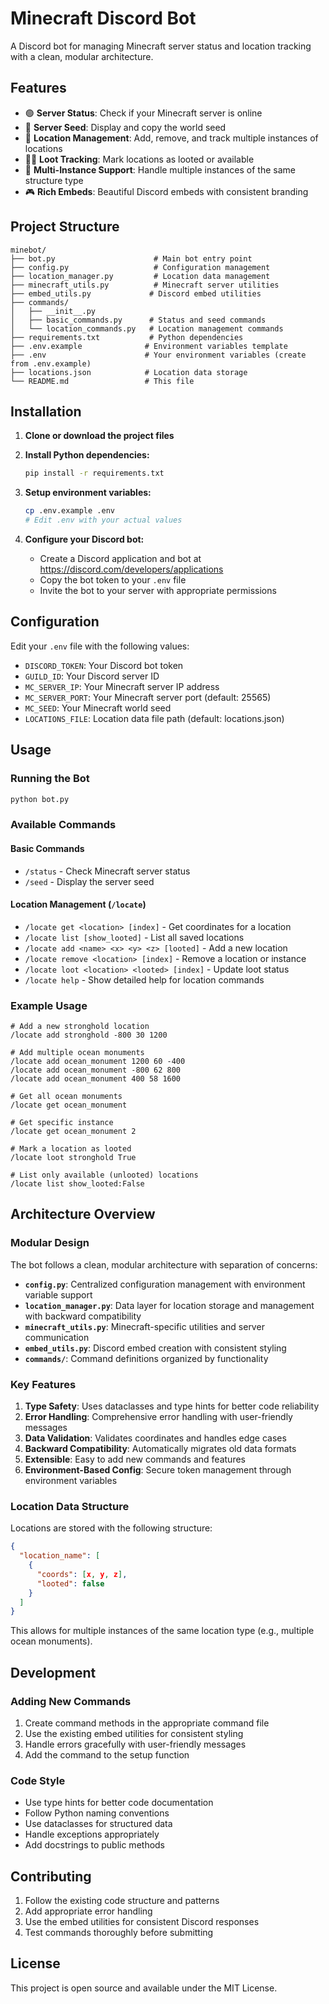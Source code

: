 # Minecraft Discord Bot

A Discord bot for managing Minecraft server status and location tracking with a clean, modular architecture.

## Features

- 🟢 **Server Status**: Check if your Minecraft server is online
- 🌱 **Server Seed**: Display and copy the world seed
- 📍 **Location Management**: Add, remove, and track multiple instances of locations
- 🏴‍☠️ **Loot Tracking**: Mark locations as looted or available
- 💎 **Multi-Instance Support**: Handle multiple instances of the same structure type
- 🎮 **Rich Embeds**: Beautiful Discord embeds with consistent branding

## Project Structure

```
minebot/
├── bot.py                      # Main bot entry point
├── config.py                   # Configuration management
├── location_manager.py         # Location data management
├── minecraft_utils.py          # Minecraft server utilities
├── embed_utils.py             # Discord embed utilities
├── commands/
│   ├── __init__.py
│   ├── basic_commands.py      # Status and seed commands
│   └── location_commands.py   # Location management commands
├── requirements.txt           # Python dependencies
├── .env.example              # Environment variables template
├── .env                      # Your environment variables (create from .env.example)
├── locations.json            # Location data storage
└── README.md                 # This file
```

## Installation

1. **Clone or download the project files**

2. **Install Python dependencies:**
   ```bash
   pip install -r requirements.txt
   ```

3. **Setup environment variables:**
   ```bash
   cp .env.example .env
   # Edit .env with your actual values
   ```

4. **Configure your Discord bot:**
   - Create a Discord application and bot at https://discord.com/developers/applications
   - Copy the bot token to your `.env` file
   - Invite the bot to your server with appropriate permissions

## Configuration

Edit your `.env` file with the following values:

- `DISCORD_TOKEN`: Your Discord bot token
- `GUILD_ID`: Your Discord server ID
- `MC_SERVER_IP`: Your Minecraft server IP address
- `MC_SERVER_PORT`: Your Minecraft server port (default: 25565)
- `MC_SEED`: Your Minecraft world seed
- `LOCATIONS_FILE`: Location data file path (default: locations.json)

## Usage

### Running the Bot

```bash
python bot.py
```

### Available Commands

#### Basic Commands
- `/status` - Check Minecraft server status
- `/seed` - Display the server seed

#### Location Management (`/locate`)
- `/locate get <location> [index]` - Get coordinates for a location
- `/locate list [show_looted]` - List all saved locations
- `/locate add <name> <x> <y> <z> [looted]` - Add a new location
- `/locate remove <location> [index]` - Remove a location or instance
- `/locate loot <location> <looted> [index]` - Update loot status
- `/locate help` - Show detailed help for location commands

### Example Usage

```
# Add a new stronghold location
/locate add stronghold -800 30 1200

# Add multiple ocean monuments
/locate add ocean_monument 1200 60 -400
/locate add ocean_monument -800 62 800
/locate add ocean_monument 400 58 1600

# Get all ocean monuments
/locate get ocean_monument

# Get specific instance
/locate get ocean_monument 2

# Mark a location as looted
/locate loot stronghold True

# List only available (unlooted) locations
/locate list show_looted:False
```

## Architecture Overview

### Modular Design
The bot follows a clean, modular architecture with separation of concerns:

- **`config.py`**: Centralized configuration management with environment variable support
- **`location_manager.py`**: Data layer for location storage and management with backward compatibility
- **`minecraft_utils.py`**: Minecraft-specific utilities and server communication
- **`embed_utils.py`**: Discord embed creation with consistent styling
- **`commands/`**: Command definitions organized by functionality

### Key Features

1. **Type Safety**: Uses dataclasses and type hints for better code reliability
2. **Error Handling**: Comprehensive error handling with user-friendly messages
3. **Data Validation**: Validates coordinates and handles edge cases
4. **Backward Compatibility**: Automatically migrates old data formats
5. **Extensible**: Easy to add new commands and features
6. **Environment-Based Config**: Secure token management through environment variables

### Location Data Structure

Locations are stored with the following structure:
```json
{
  "location_name": [
    {
      "coords": [x, y, z],
      "looted": false
    }
  ]
}
```

This allows for multiple instances of the same location type (e.g., multiple ocean monuments).

## Development

### Adding New Commands

1. Create command methods in the appropriate command file
2. Use the existing embed utilities for consistent styling
3. Handle errors gracefully with user-friendly messages
4. Add the command to the setup function

### Code Style

- Use type hints for better code documentation
- Follow Python naming conventions
- Use dataclasses for structured data
- Handle exceptions appropriately
- Add docstrings to public methods

## Contributing

1. Follow the existing code structure and patterns
2. Add appropriate error handling
3. Use the embed utilities for consistent Discord responses
4. Test commands thoroughly before submitting

## License

This project is open source and available under the MIT License.
